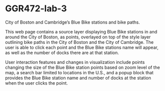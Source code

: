 # GGR472-lab-3
City of Boston and Cambridge’s Blue Bike stations and bike paths. 

This web page contains a source layer displaying Blue Bike stations in and around the City of Boston, as points, overlayed on top of the style layer outlining bike paths in the City of Boston and the City of Cambridge. The user is able to click each point and the Blue Bike stations name will appear, as well as the number of docks there are at that station.

User interaction features and changes in visualization include points changing the size of the Blue Bike station points based on zoom level of the map, a search bar limited to locations in the U.S., and a popup block that provides the Blue Bike station name and number of docks at the station when the user clicks the point.
